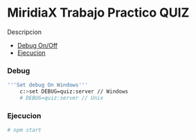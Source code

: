 MiridiaX Trabajo Practico QUIZ
============

Descripcion

* [Debug On/Off](#Debug)
* [Ejecucion](#Ejecucion)

### Debug

```bash
'''Set debug On Windows'''
	c:>set DEBUG=quiz:server // Windows
	# DEBUG=quiz:server // Unix
```

### Ejecucion

```bash
# npm start
```
 